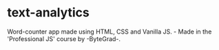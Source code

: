 # text-analytics
Word-counter app made using HTML, CSS and Vanilla JS. - Made in the 'Professional JS' course by -ByteGrad-. 
